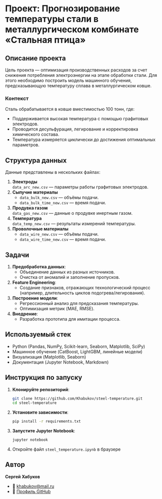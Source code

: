# Проект: Прогнозирование температуры стали в металлургическом комбинате «Стальная птица»

## Описание проекта
Цель проекта — оптимизация производственных расходов за счет снижения потребления электроэнергии на этапе обработки стали. Для этого необходимо построить модель машинного обучения, предсказывающую температуру сплава в металлургическом ковше.

### Контекст
Сталь обрабатывается в ковше вместимостью 100 тонн, где:
- Поддерживается высокая температура с помощью графитовых электродов.
- Проводится десульфурация, легирование и корректировка химического состава.
- Температура измеряется циклически до достижения оптимальных параметров.

## Структура данных
Данные представлены в нескольких файлах:
1. **Электроды**  
   `data_arc_new.csv` — параметры работы графитовых электродов.
2. **Сыпучие материалы**  
   - `data_bulk_new.csv` — объёмы подачи.  
   - `data_bulk_time_new.csv` — время подачи.
3. **Продувка газом**  
   `data_gas_new.csv` — данные о продувке инертным газом.
4. **Температура**  
   `data_temp_new.csv` — результаты измерений температуры.
5. **Проволочные материалы**  
   - `data_wire_new.csv` — объёмы подачи.  
   - `data_wire_time_new.csv` — время подачи.

## Задачи
1. **Предобработка данных**:
   - Объединение данных из разных источников.
   - Очистка от аномалий и заполнение пропусков.
2. **Feature Engineering**:
   - Создание признаков, отражающих технологический процесс (например, длительность циклов подогрева/легирования).
3. **Построение модели**:
   - Регрессионный анализ для предсказания температуры.
   - Оптимизация метрик (MAE, RMSE).
4. **Внедрение**:
   - Разработка прототипа для имитации процесса.

## Используемый стек
- Python (Pandas, NumPy, Scikit-learn, Seaborn, Matplotlib, SciPy)
- Машинное обучение (CatBoost, LightGBM, линейные модели)
- Визуализация (Matplotlib, Seaborn)
- Документация (Jupyter Notebook, Markdown)

## Инструкция по запуску
1. **Клонируйте репозиторий**:
   ```bash
   git clone https://github.com/Khabukov/steel-temperature.git
   cd steel-temperature
   ```

2. **Установите зависимости**:
   ```bash
   pip install -r requirements.txt
   ```

3. **Запустите Jupyter Notebook**:
   ```bash
   jupyter notebook
   ```
4. Откройте файл `steel_temperature.ipynb` в браузере

## Автор
**Сергей Хабуков**  
- 📧 [khabukov@mail.ru](mailto:khabukov@mail.ru)
- 🔗 [Профиль GitHub](https://github.com/Khabukov)

